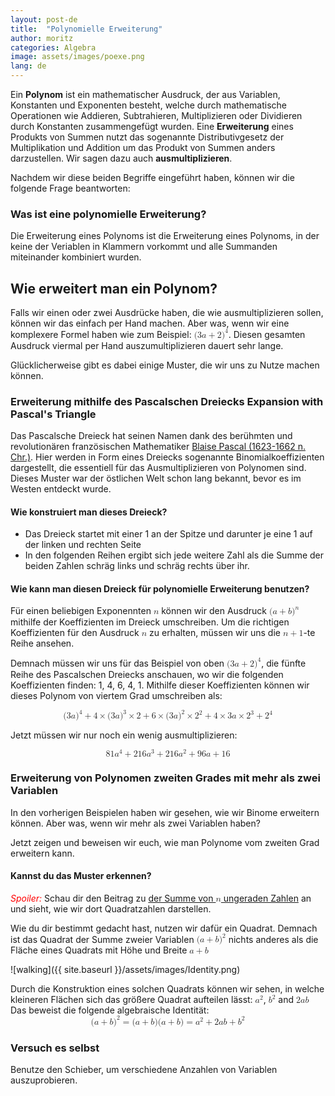 ```yaml
---
layout: post-de
title:  "Polynomielle Erweiterung"
author: moritz
categories: Algebra
image: assets/images/poexe.png
lang: de
---
```

Ein **Polynom** ist ein mathematischer Ausdruck, der aus Variablen, Konstanten und Exponenten besteht, welche durch mathematische Operationen wie Addieren, Subtrahieren, Multiplizieren oder Dividieren durch Konstanten zusammengefügt wurden. 
Eine **Erweiterung** eines Produkts von Summen nutzt das sogenannte Distributivgesetz der Multiplikation und Addition um das Produkt von Summen anders darzustellen. Wir sagen dazu auch **ausmultiplizieren**.

Nachdem wir diese beiden Begriffe eingeführt haben, können wir die folgende Frage beantworten:

### Was ist eine polynomielle Erweiterung?
Die Erweiterung eines Polynoms ist die Erweiterung eines Polynoms, in der keine der Veriablen in Klammern vorkommt und alle Summanden miteinander kombiniert wurden.

## Wie erweitert man ein Polynom?

Falls wir einen oder zwei Ausdrücke haben, die wie ausmultiplizieren sollen, können wir das einfach per Hand machen. Aber was, wenn wir eine komplexere Formel haben wie zum Beispiel: <math display="inline"> <mrow> <mo form="prefix" stretchy="false">(</mo> <mn>3</mn> <mi>a</mi> <mo>+</mo> <mn>2</mn> <msup> <mo form="postfix" stretchy="false">)</mo> <mn>4</mn> </msup> </mrow> </math>.
Diesen gesamten Ausdruck viermal per Hand auszumultiplizieren dauert sehr lange.
<p>Glücklicherweise gibt es dabei einige Muster, die wir uns zu Nutze machen können.</p>

### Erweiterung mithilfe des Pascalschen Dreiecks Expansion with Pascal's Triangle
Das Pascalsche Dreieck hat seinen Namen dank des berühmten und revolutionären französischen Mathematiker [Blaise Pascal (1623-1662 n. Chr.)](https://de.wikipedia.org/wiki/Blaise_Pascal). Hier werden in Form eines Dreiecks sogenannte Binomialkoeffizienten dargestellt, die essentiell für das Ausmultiplizieren von Polynomen sind. Dieses Muster war der östlichen Welt schon lang bekannt, bevor es im Westen entdeckt wurde.

#### Wie konstruiert man dieses Dreieck?
- Das Dreieck startet mit einer 1 an der Spitze und darunter je eine 1 auf der linken und rechten Seite
- In den folgenden Reihen ergibt sich jede weitere Zahl als die Summe der beiden Zahlen schräg links und schräg rechts über ihr.

#### Wie kann man diesen Dreieck für polynomielle Erweiterung benutzen?
Für einen beliebigen Exponennten <math display="inline"><mi>n</mi></math> können wir den Ausdruck  <math display="inline"><mrow><mo form="prefix" stretchy="false">(</mo><mi>a</mi><mo>+</mo><mi>b</mi><msup><mo form="postfix" stretchy="false">)</mo><mi>n</mi></msup></mrow></math> mithilfe der Koeffizienten im Dreieck umschreiben. 
Um die richtigen Koeffizienten für den Ausdruck <math display="inline"><mrow><mi>n</mi></mrow></math> zu erhalten, müssen wir uns die <math display="inline"><mrow><mi>n</mi><mo>+</mo><mn>1</mn></mrow></math>-te Reihe ansehen.

<div id="observablehq-c7e957ce">
  <div class="observablehq-viewof-values"></div>
  <div class="observablehq-pascal"></div>
</div>
<script type="module">
  import {Runtime, Inspector} from "https://cdn.jsdelivr.net/npm/@observablehq/runtime@4/dist/runtime.js";
  import define from "https://api.observablehq.com/@864af2bf64442aa6/pascals-sierpinski.js?v=3";
  (new Runtime).module(define, name => {
    if (name === "viewof values") return Inspector.into("#observablehq-c7e957ce .observablehq-viewof-values")();
    if (name === "pascal") return Inspector.into("#observablehq-c7e957ce .observablehq-pascal")();
  });
</script>

Demnach müssen wir uns für das Beispiel von oben <math display="inline"> <mrow> <mo form="prefix" stretchy="false">(</mo> <mn>3</mn> <mi>a</mi> <mo>+</mo> <mn>2</mn> <msup> <mo form="postfix" stretchy="false">)</mo> <mn>4</mn> </msup> </mrow> </math>, 
die fünfte Reihe des Pascalschen Dreiecks anschauen, wo wir die folgenden Koeffizienten finden: 1, 4, 6, 4, 1.
Mithilfe dieser Koeffizienten können wir dieses Polynom von viertem Grad umschreiben als:

<math display="block">
  <mrow>
    <mo form="prefix" stretchy="false">(</mo>
    <mn>3</mn>
    <mi>a</mi>
    <msup>
      <mo form="postfix" stretchy="false">)</mo>
      <mn>4</mn>
    </msup>
    <mo>+</mo>
    <mn>4</mn>
    <mo>&times;</mo>
    <mo form="prefix" stretchy="false">(</mo>
    <mn>3</mn>
    <mi>a</mi>
    <msup>
      <mo form="postfix" stretchy="false">)</mo>
      <mn>3</mn>
    </msup>
    <mo>&times;</mo>
    <mn>2</mn>
    <mo>+</mo>
    <mn>6</mn>
    <mo>&times;</mo>
    <mo form="prefix" stretchy="false">(</mo>
    <mn>3</mn>
    <mi>a</mi>
    <msup>
      <mo form="postfix" stretchy="false">)</mo>
      <mn>2</mn>
    </msup>
    <mo>&times;</mo>
    <msup>
      <mn>2</mn>
      <mn>2</mn>
    </msup>
    <mo>+</mo>
    <mn>4</mn>
    <mo>&times;</mo>
    <mn>3</mn>
    <mi>a</mi>
    <mo>&times;</mo>
    <msup>
      <mn>2</mn>
      <mn>3</mn>
    </msup>
    <mo>+</mo>
    <msup>
      <mn>2</mn>
      <mn>4</mn>
    </msup>
  </mrow>
</math>

Jetzt müssen wir nur noch ein wenig ausmultiplizieren:

<math display="block">
  <mrow>
    <mn>81</mn>
    <msup>
      <mi>a</mi>
      <mn>4</mn>
    </msup>
    <mo>+</mo>
    <mn>216</mn>
    <msup>
      <mi>a</mi>
      <mn>3</mn>
    </msup>
    <mo>+</mo>
    <mn>216</mn>
    <msup>
      <mi>a</mi>
      <mn>2</mn>
    </msup>
    <mo>+</mo>
    <mn>96</mn>
    <mi>a</mi>
    <mo>+</mo>
    <mn>16</mn>
  </mrow>
</math>

### Erweiterung von Polynomen zweiten Grades mit mehr als zwei Variablen
In den vorherigen Beispielen haben wir gesehen, wie wir Binome erweitern können. Aber was, wenn wir mehr als zwei Variablen haben?

Jetzt zeigen und beweisen wir euch, wie man Polynome vom zweiten Grad erweitern kann.
#### Kannst du das Muster erkennen?
<span style="color: red;">*Spoiler:*</span> Schau dir den Beitrag zu [der Summe von <math display="inline"><mi>n</mi></math> ungeraden Zahlen](https://visualproofs.github.io/series/algebra/2023/05/25/de_n-odd-numbers.html) an und sieht, wie wir dort Quadratzahlen darstellen.

Wie du dir bestimmt gedacht hast, nutzen wir dafür ein Quadrat. Demnach ist das Quadrat der Summe zweier Variablen <math display="inline"><mrow><mo form="prefix" stretchy="false">(</mo><mi>a</mi><mo>+</mo><mi>b</mi><msup><mo form="postfix" stretchy="false">)</mo><mn>2</mn></msup> </mrow> </math> nichts anderes als die Fläche eines Quadrats mit Höhe und Breite <math display="inline"><mrow><mi>a</mi><mo>+</mo><mi>b</mi></mrow></math>

![walking]({{ site.baseurl }}/assets/images/Identity.png)

Durch die Konstruktion eines solchen Quadrats können wir sehen, in welche kleineren Flächen sich das größere Quadrat aufteilen lässt: <math display="inline"><msup><mi>a</mi><mn>2</mn></msup></math>, <math display="inline"><msup><mi>b</mi><mn>2</mn></msup></math> and <math display="inline"><mrow><mn>2</mn><mi>a</mi><mi>b</mi></mrow></math>
Das beweist die folgende algebraische Identität:
<math display="block"><mrow><mo form="prefix" stretchy="false">(</mo><mi>a</mi><mo>+</mo><mi>b</mi><msup><mo form="postfix" stretchy="false">)</mo><mn>2</mn></msup><mo>=</mo><mo form="prefix" stretchy="false">(</mo><mi>a</mi><mo>+</mo><mi>b</mi><mo form="postfix" stretchy="false">)</mo><mo form="prefix" stretchy="false">(</mo><mi>a</mi><mo>+</mo><mi>b</mi><mo form="postfix" stretchy="false">)</mo><mo>=</mo><msup><mi>a</mi><mn>2</mn></msup><mo>+</mo><mn>2</mn><mi>a</mi><mi>b</mi><mo>+</mo><msup><mi>b</mi><mn>2</mn></msup></mrow></math>

### Versuch es selbst

Benutze den Schieber, um verschiedene Anzahlen von Variablen auszuprobieren.
<div id="observablehq-fc37ba2b">
  <div class="observablehq-viewof-numVars"></div>
  <div class="observablehq-numVars"></div>
  <div class="observablehq-binomial"></div>
  <div class="observablehq-rectData"></div>
  <div class="observablehq-formula"></div>
  <div class="observablehq-rs"></div>
  <div class="observablehq-ithLetter"></div>
  <div class="observablehq-color"></div>
  <div class="observablehq-d3"></div>
</div>
<script type="module">
  import {Runtime, Inspector} from "https://cdn.jsdelivr.net/npm/@observablehq/runtime@4/dist/runtime.js";
  import define from "https://api.observablehq.com/@864af2bf64442aa6/a-b-c-2.js?v=3";
  (new Runtime).module(define, name => {
    if (name === "viewof numVars") return Inspector.into("#observablehq-fc37ba2b .observablehq-viewof-numVars")();
    if (name === "numVars") return Inspector.into("#observablehq-fc37ba2b .observablehq-numVars")();
    if (name === "binomial") return Inspector.into("#observablehq-fc37ba2b .observablehq-binomial")();
  });
</script>